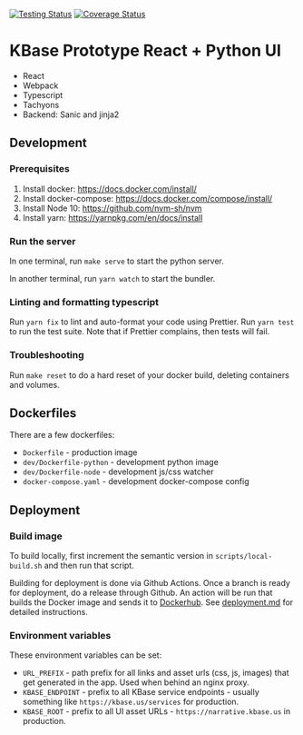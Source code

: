 [![Testing Status](https://github.com/kbaseIncubator/dashboard-redesign/workflows/Tests/badge.svg)](https://github.com/kbaseIncubator/dashboard-redesign/workflows/Tests/badge.svg) [![Coverage Status](https://coveralls.io/repos/github/kbaseIncubator/dashboard-redesign/badge.svg?branch=master)](https://coveralls.io/github/kbaseIncubator/dashboard-redesign?branch=master)

# KBase Prototype React + Python UI

* React
* Webpack
* Typescript
* Tachyons
* Backend: Sanic and jinja2

## Development

### Prerequisites

1. Install docker: https://docs.docker.com/install/
1. Install docker-compose: https://docs.docker.com/compose/install/
1. Install Node 10: https://github.com/nvm-sh/nvm
1. Install yarn: https://yarnpkg.com/en/docs/install

### Run the server

In one terminal, run `make serve` to start the python server.

In another terminal, run `yarn watch` to start the bundler.

### Linting and formatting typescript

Run `yarn fix` to lint and auto-format your code using Prettier. Run `yarn test` to run the test suite. Note that if Prettier complains, then tests will fail.

### Troubleshooting

Run `make reset` to do a hard reset of your docker build, deleting containers and volumes.

## Dockerfiles

There are a few dockerfiles:

* `Dockerfile` - production image
* `dev/Dockerfile-python` - development python image
* `dev/Dockerfile-node` - development js/css watcher
* `docker-compose.yaml` - development docker-compose config

## Deployment

### Build image

To build locally, first increment the semantic version in `scripts/local-build.sh` and then run that script.

Building for deployment is done via Github Actions. Once a branch is ready for deployment, do a release through Github. An action will be run that builds the Docker image and sends it to [Dockerhub](https://hub.docker.com/repository/docker/kbase/proto-ui). See [deployment.md](docs/deployment.md) for detailed instructions.

### Environment variables

These environment variables can be set:

- `URL_PREFIX` - path prefix for all links and asset urls (css, js, images) that get generated in the app. Used when behind an nginx proxy.
- `KBASE_ENDPOINT` - prefix to all KBase service endpoints - usually something like `https://kbase.us/services` for production.
- `KBASE_ROOT` - prefix to all UI asset URLs - `https://narrative.kbase.us` in production.

